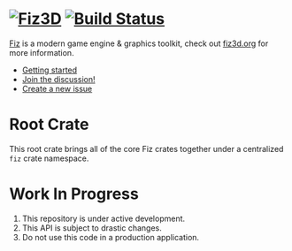 # [![Fiz3D](http://fiz3d.org/static/media/logo_nopad_101x48.png)](https://fiz3d.org) [![Build Status](https://travis-ci.org/fiz3d/fiz.svg?branch=master)](https://travis-ci.org/fiz3d/fiz) 

[Fiz](https://fiz3d.org) is a modern game engine & graphics toolkit, check out [fiz3d.org](https://fiz3d.org) for more information.

  - [Getting started](https://fiz3d.org/docs)
  - [Join the discussion!](https://fiz3d.org/slack)
  - [Create a new issue](https://github.com/fiz3d/fiz/issues/new)

# Root Crate

This root crate brings all of the core Fiz crates together under a centralized `fiz` crate namespace.

# Work In Progress

1. This repository is under active development.
2. This API is subject to drastic changes.
3. Do not use this code in a production application.
